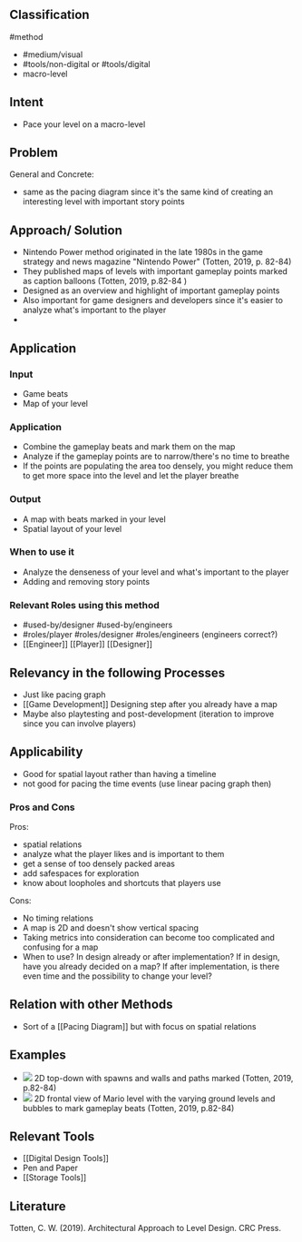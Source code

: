 

## Classification
#method 
- #medium/visual 
- #tools/non-digital or #tools/digital 
- macro-level

## Intent
- Pace your level on a macro-level

## Problem

General and Concrete: 
- same as the pacing diagram since it's the same kind of creating an interesting level with important story points

## Approach/ Solution

- Nintendo Power method originated in the late 1980s in the game strategy and news magazine "Nintendo Power" (Totten, 2019, p. 82-84)
- They published maps of levels with important gameplay points marked as caption balloons (Totten, 2019, p.82-84 )
- Designed as an overview and highlight of important gameplay points
- Also important for game designers and developers since it's easier to analyze what's important to the player
- 

## Application

### Input
- Game beats
- Map of your level

### Application
- Combine the gameplay beats and mark them on the map
- Analyze if the gameplay points are to narrow/there's no time to breathe
-  If the points are populating the area too densely, you might reduce them to get more space into the level and let the player breathe

### Output
- A map with beats marked in your level
- Spatial layout of your level

### When to use it
- Analyze the denseness of your level and what's important to the player
- Adding and removing story points

### Relevant Roles using this method
- #used-by/designer #used-by/engineers 
- #roles/player #roles/designer #roles/engineers (engineers correct?)
- [[Engineer]] [[Player]] [[Designer]]

## Relevancy in the following Processes
- Just like pacing graph
- [[Game Development]] Designing step after you already have a map
- Maybe also playtesting and post-development (iteration to improve since you can involve players)

## Applicability
- Good for spatial layout rather than having a timeline
- not good for pacing the time events (use linear pacing graph then)

### Pros and Cons

Pros:
- spatial relations
- analyze what the player likes and is important to them
- get a sense of too densely packed areas
- add safespaces for exploration
- know about loopholes and shortcuts that players use

Cons:
- No timing relations
- A map is 2D and doesn't show vertical spacing
- Taking metrics into consideration can become too complicated and confusing for a map
- When to use? In design already or after implementation? If in design, have you already decided on a map? If after implementation, is there even time and the possibility to change your level?

## Relation with other Methods
- Sort of a [[Pacing Diagram]] but with focus on spatial relations

## Examples


- ![](https://i.imgur.com/MxXLFDq.png)
  2D top-down with spawns and walls and paths marked (Totten, 2019, p.82-84)
- ![](https://i.imgur.com/wLgRVPb.png)
  2D frontal view of Mario level with the varying ground levels and bubbles to mark gameplay beats (Totten, 2019, p.82-84)

## Relevant Tools
- [[Digital Design Tools]]
- Pen and Paper
- [[Storage Tools]]

## Literature
Totten, C. W. (2019). Architectural Approach to Level Design. CRC Press.